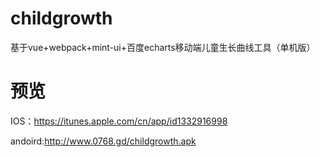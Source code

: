 # childgrowth
基于vue+webpack+mint-ui+百度echarts移动端儿童生长曲线工具（单机版）
# 预览
IOS：https://itunes.apple.com/cn/app/id1332916998

andoird:http://www.0768.gd/childgrowth.apk
